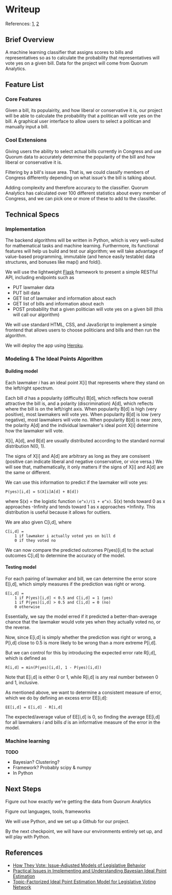# Writeup

References: [1](http://www.cs.columbia.edu/~blei/papers/GerrishBlei2012.pdf), [2](http://www.stat.columbia.edu/~gelman/research/published/171.pdf)

## Brief Overview

A machine learning classifier that assigns scores to bills and representatives so as to calculate the probability that representatives will vote yes on a given bill. Data for the project will come from Quorum Analytics.

## Feature List
### Core Features
Given a bill, its populairity, and how liberal or conservative it is, our project will be able to calculate the probability that a politican will vote yes on the bill.
A graphical user interface to allow users to select a politican and manually input a bill.
### Cool Extensions
Giving users the ability to select actual bills currently in Congress and use Quorum data to accurately determine the popularity of the bill and how liberal or conservative it is. 

Filtering by a bill's issue area. That is, we could classify members of Congress differently depending on what issue's the bill is talking about.

Adding complexity and therefore accuracy to the classifier. Quorum Analytics has calculated over 100 different statistics about every member of Congress, and we can pick one or more of these to add to the classifer. 

## Technical Specs

### Implementation

The backend algorithms will be written in Python, which is very well-suited for mathematical tasks and machine learning. Furthermore, its functional features will help us build and test our algorithm; we will take advantage of value-based programming, immutable (and hence easily testable) data structures, and bonuses like map() and fold().

We will use the lightweight [Flask](http://flask.pocoo.org/) framework to present a simple RESTful API, including endpoints such as

* PUT lawmaker data
* PUT bill data
* GET list of lawmaker and information about each
* GET list of bills and information about each
* POST probability that a given politician will vote yes on a given bill (this will call our algorithm)

We will use standard HTML, CSS, and JavaScript to implement a simple frontend that allows users to choose politicians and bills and then run the algorithm.

We will deploy the app using [Heroku](https://heroku.com).

### Modeling & The Ideal Points Algorithm

#### Building model

Each lawmaker *i* has an ideal point X[i] that represents where they stand on the left/right spectrum.

Each bill *d* has a popularity (difficulty) B[d], which reflects how overall attractive the bill is, and a polarity (discrimination) A[d], which reflects where the bill is on the left/right axis. When popularity B[d] is high (very positive), most lawmakers will vote yes. When popularity B[d] is low (very negative), most lawmakers will vote no. When popularity B[d] is near zero, the polarity A[d] and the individual lawmaker's ideal point X[i] determine how the lawmaker will vote.

X[i], A[d], and B[d] are usually distributed according to the standard normal distribution N(0, 1).

The signs of X[i] and A[d] are arbitrary as long as they are consisent (positive can indicate liberal and negative conservative, or vice versa.) We will see that, mathematically, it only matters if the signs of X[i] and A[d] are the same or different.

We can use this information to predict if the lawmaker will vote yes:

```
P(yes)[i,d] = S(X[i]A[d] + B[d])
```

where S(x) = the logistic function `(e^x)/(1 + e^x)`. S(x) tends toward 0 as x approaches -Infinity and tends toward 1 as x approaches +Infinity. This distribution is useful because it allows for outliers.

We are also given C[i,d], where

```
C[i,d] =
	1 if lawmaker i actually voted yes on bill d
	0 if they voted no
```

We can now compare the predicted outcomes P(yes)[i,d] to the actual outcomes C[i,d] to determine the accuracy of the model.

#### Testing model

For each pairing of lawmaker and bill, we can determine the error score E[i,d], which simply measures if the prediction was right or wrong.

```
E[i,d] =
	1 if P(yes)[i,d] < 0.5 and C[i,d] = 1 (yes)
	1 if P(yes)[i,d] > 0.5 and C[i,d] = 0 (no)
	0 otherwise
```

Essentially, we say the model erred if it predicted a better-than-average chance that the lawmaker would vote yes when they actually voted no, or the reverse.

Now, since E[i,d] is simply whether the prediction was right or wrong, a P[i,d] close to 0.5 is more likely to be wrong than a more extreme P[i,d].

But we can control for this by introducing the expected error rate R[i,d], which is defined as

```
R[i,d] = min(P(yes)[i,d], 1 - P(yes)[i,d])
```

Note that E[i,d] is either 0 or 1, while R[i,d] is any real number between 0 and 1, inclusive.

As mentioned above, we want to determine a consistent measure of error, which we do by defining an excess error EE[i,d]:

```
EE[i,d] = E[i,d] - R[i,d]
```

The expected/average value of EE[i,d] is 0, so finding the average EE[i,d] for all lawmakers *i* and bills *d* is an informative measure of the error in the model.

### Machine learning

**TODO**

* Bayesian? Clustering?
* Framework? Probably scipy & numpy
* In Python

## Next Steps
Figure out how exactly we're getting the data from Quorum Analytics

Figure out languages, tools, frameworks

We will use Python, and we set up a Github for our project. 

By the next checkpoint, we will have our environments entirely set up, and will
play with Python. 

## References

* [How They Vote: Issue-Adjusted Models of Legislative Behavior](http://www.cs.columbia.edu/~blei/papers/GerrishBlei2012.pdf)
* [Practical Issues in Implementing and Understanding
Bayesian Ideal Point Estimation](http://www.stat.columbia.edu/~gelman/research/published/171.pdf)
* [Topic-Factorized Ideal Point Estimation Model for
Legislative Voting Network](http://www.ccs.neu.edu/home/ypgu/papers/KDD14_Voting.pdf)

